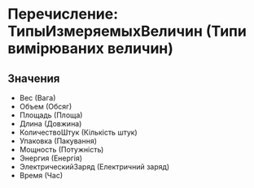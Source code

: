 ﻿# Перечисление: ТипыИзмеряемыхВеличин (Типи вимірюваних величин)

## Значения

- Вес (Вага)
- Объем (Обсяг)
- Площадь (Площа)
- Длина (Довжина)
- КоличествоШтук (Кількість штук)
- Упаковка (Пакування)
- Мощность (Потужність)
- Энергия (Енергія)
- ЭлектрическийЗаряд (Електричний заряд)
- Время (Час)

